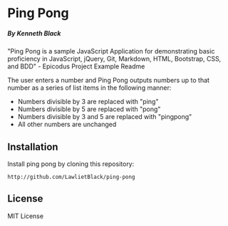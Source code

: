 # Ping Pong
##### By Kenneth Black

"Ping Pong is a sample JavaScript Application for demonstrating basic proficiency in JavaScript, jQuery, Git, Markdown, HTML, Bootstrap, CSS, and BDD" - Epicodus Project Example Readme

The user enters a number and Ping Pong outputs numbers up to that number as a series of list items in the following manner:

- Numbers divisible by 3 are replaced with "ping"
- Numbers divisible by 5 are replaced with "pong"
- Numbers divisible by 3 and 5 are replaced with "pingpong"
- All other numbers are unchanged

## Installation

Install ping pong by cloning this repository:

```
http://github.com/LawlietBlack/ping-pong
```

## License

MIT License